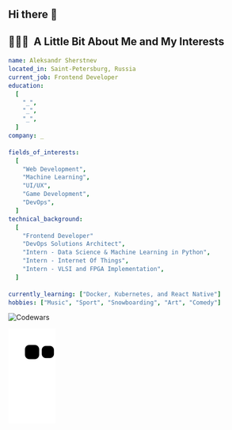 ## Hi there 👋

<!--
**Alesher686/Alesher686** is a ✨ _special_ ✨ repository because its `README.md` (this file) appears on your GitHub profile.

Here are some ideas to get you started:

- 🔭 I’m currently working on ...
- 🌱 I’m currently learning ...
- 👯 I’m looking to collaborate on ...
- 🤔 I’m looking for help with ...
- 💬 Ask me about ...
- 📫 How to reach me: ...
- 😄 Pronouns: ...
- ⚡ Fun fact: ...
-->

<h2> 👨🏻‍💻 &nbsp;A Little Bit About Me and My Interests</h2>

```yaml
name: Aleksandr Sherstnev
located_in: Saint-Petersburg, Russia
current_job: Frontend Developer
education:
  [
    "_",
    "_",
    "_",
  ]
company: _

fields_of_interests:
  [
    "Web Development",
    "Machine Learning",
    "UI/UX",
    "Game Development",
    "DevOps",
  ]
technical_background:
  [
    "Frontend Developer"
    "DevOps Solutions Architect",
    "Intern - Data Science & Machine Learning in Python",
    "Intern - Internet Of Things",
    "Intern - VLSI and FPGA Implementation",
  ]
  
currently_learning: ["Docker, Kubernetes, and React Native"]
hobbies: ["Music", "Sport", "Snowboarding", "Art", "Comedy"]
```

![Codewars](https://www.codewars.com/users/AlexandrSherstnev/badges/small)

![Snake animation](https://raw.githubusercontent.com/Alesher686/Alesher686/output/github-contribution-grid-snake.svg)

